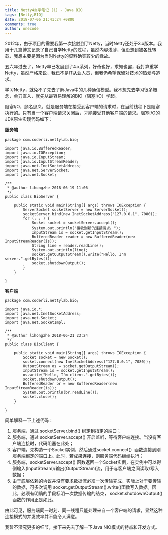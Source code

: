 ```yaml
---
title: Netty4自学笔记 (1) - Java BIO
tags: [Netty,BIO]
date: 2018-07-06 21:41:24 +0800
comments: true
author: onecode
---
```

2012年，由于项目的需要我第一次接触到了Netty，当时Netty还处于3.x版本。我用十几篇博文记录了自己自学Netty的过程，虽然内容浅薄，但没想到被各处转载，我想主要是因为当时Netty的资料确实较少的缘故。

五六年过去了，Netty早已发展到了4.x系列，好奇也好，求知也罢，我打算重学Netty，虽然严格来说，我已不是IT从业人员，但我仍希望保留对技术的热爱与追求。

学习Netty，就免不了先去了解Java中的几种通信模型。我不想先去学习很多概念，单刀直入，就先从最容易理解的BIO（阻塞I/O）学起。

<!--break-->

阻塞I/O，顾名思义，就是服务端在接受到客户端的请求时，在当前线程下是阻塞执行的。只有当一个客户端请求关闭后，才能接受其他客户端的请求。阻塞I/O的JDK原生实现代码如下：

**服务端**
```java?linenums
package com.coderli.nettylab.bio;

import java.io.BufferedReader;
import java.io.IOException;
import java.io.InputStream;
import java.io.InputStreamReader;
import java.net.InetSocketAddress;
import java.net.ServerSocket;
import java.net.Socket;

/**
 * @author lihongzhe 2018-06-19 11:06
 */
public class BioServer {

    public static void main(String[] args) throws IOException {
        ServerSocket socketServer = new ServerSocket();
        socketServer.bind(new InetSocketAddress("127.0.0.1", 7080)); 
        for (; ; ) {
            Socket socket = socketServer.accept();
            System.out.println("接收到新的连接请求。");
            InputStream is = socket.getInputStream();
            BufferedReader reader = new BufferedReader(new InputStreamReader(is));
            String line = reader.readLine();
            System.out.println(line);
            socket.getOutputStream().write("Hello, I'm server.".getBytes());
            socket.shutdownOutput();
        }
    }

}
```

**客户端**

```java?linenums
package com.coderli.nettylab.bio;

import java.io.*;
import java.net.InetSocketAddress;
import java.net.Socket;
import java.net.SocketImpl;

/**
 * @author lihongzhe 2018-06-21 23:24
 */
public class BioClient {

    public static void main(String[] args) throws IOException {
        Socket socket = new Socket();
        socket.connect(new InetSocketAddress("127.0.0.1", 7080));
        OutputStream os = socket.getOutputStream();
        InputStream is = socket.getInputStream();
        os.write("Hello, I'm client.".getBytes());
        socket.shutdownOutput();
        BufferedReader br = new BufferedReader(new InputStreamReader(is));
        System.out.println(br.readLine());
        socket.close();
    }

}

```

简单解释一下上述代码：

 1. 服务端，通过 socketServer.bind() 绑定到指定的端口；
 2. 服务端，通过 socketServer.accept() 开启监听，等待客户端连接。当没有客户端连接时，代码阻塞在此处；
 3. 客户端，先构造一个Socket实例，然后通过socket.connect(）函数连接到刚服务端绑定的端口上。此时，若成果连接，则服务端代码继续执行；
 4. 服务端，socketServer.accept() 函数返回一个Socket实例，在实例中可以得倒输入(InputStream)/输出(OutputStream)流，用于与客户端之间读取/写入数据；
 5. 由于底层依赖的协议并没有要求数据流必须一次传输完成，实际上对于要传输的数据，可多次调用 socket.getOutputStream().write()函数写入数据。因此，必须有明确的手段标明一次数据传输的结束， socket.shutdownOutput()函数的作用正是如此。

由此可见，服务端同一时刻、同一线程只能处理来自一个客户端的请求，显然这种连接模式的并发效率并不能令人满意。

我暂不深究更多的细节，接下来先去了解一下Java NIO模式的特点和开发方式。

